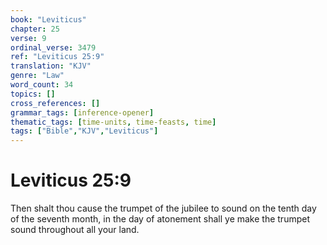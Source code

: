 ```yaml
---
book: "Leviticus"
chapter: 25
verse: 9
ordinal_verse: 3479
ref: "Leviticus 25:9"
translation: "KJV"
genre: "Law"
word_count: 34
topics: []
cross_references: []
grammar_tags: [inference-opener]
thematic_tags: [time-units, time-feasts, time]
tags: ["Bible","KJV","Leviticus"]
---
```


# Leviticus 25:9

Then shalt thou cause the trumpet of the jubilee to sound on the tenth day of the seventh month, in the day of atonement shall ye make the trumpet sound throughout all your land.
